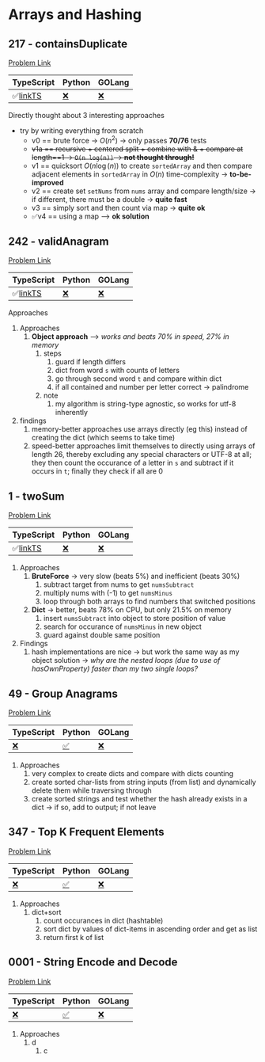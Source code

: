 # Arrays and Hashing

## 217 - containsDuplicate

[Problem Link](https://leetcode.com/problems/contains-duplicate/description/)

|TypeScript|Python|GOLang|
|---|---|---|
|✅[linkTS](../typeScript/217-containsDuplicate.ts)|[❌](../python/)|[❌](../goLang/)|

Directly thought about 3 interesting approaches

* try by writing everything from scratch
    * v0 == brute force -> $O(n^2)$ -> only passes **70/76** tests
    * ~~v1a == recursive + centered split + combine with & + compare at length==1 -> `O(n log(n))` -> **not thought through!**~~
    * v1 == quicksort $O(n \log(n))$ to create `sortedArray` and then compare adjacent elements in `sortedArray` in $O(n)$ time-complexity -> **to-be-improved**
    * v2 == create set `setNums` from `nums` array and compare length/size -> if different, there must be a double -> **quite fast**
    * v3 == simply sort and then count via map -> **quite ok**
    * ✅v4 == using a map --> **ok solution**

## 242 - validAnagram

[Problem Link](https://leetcode.com/problems/valid-anagram/description/)

|TypeScript|Python|GOLang|
|---|---|---|
|✅[linkTS](../typeScript/242-validAnagram.ts)|[❌](../python/)|[❌](../goLang/)|

Approaches

1. Approaches
   1. **Object approach** --> _works and beats 70% in speed, 27% in memory_
      1. steps
         1. guard if length differs
         2. dict from word `s` with counts of letters
         3. go through second word `t` and compare within dict
         4. if all contained and number per letter correct -> palindrome
      2. note
         1. my algorithm is string-type agnostic, so works for utf-8 inherently
2. findings
    1. memory-better approaches use arrays directly (eg this) instead of creating the dict (which seems to take time)
    2. speed-better approaches limit themselves to directly using arrays of length 26, thereby excluding any special characters or UTF-8 at all; they then count the occurance of a letter in `s` and subtract if it occurs in `t`; finally they check if all are 0

## 1 - twoSum

[Problem Link](https://leetcode.com/problems/two-sum/description/)

|TypeScript|Python|GOLang|
|---|---|---|
|✅[linkTS](../typeScript/1-twoSum.ts)|[❌](../python/)|[❌](../goLang/)|


1. Approaches
   1. **BruteForce** -> very slow (beats 5%) and inefficient (beats 30%)
      1. subtract target from nums to get `numsSubtract`
      2. multiply nums with (-1) to get `numsMinus`
      3. loop through both arrays to find numbers that switched positions
   2. **Dict** -> better, beats 78% on CPU, but only 21.5% on memory
      1. insert `numsSubtract` into object to store position of value
      2. search for occurance of `numsMinus` in new object
      3. guard against double same position
2. Findings
   1. hash implementations are nice -> but work the same way as my object solution -> _why are the nested loops (due to use of hasOwnProperty) faster than my two single loops?_

## 49 - Group Anagrams

[Problem Link](https://leetcode.com/problems/group-anagrams/description/)

|TypeScript|Python|GOLang|
|---|---|---|
|[❌](../typeScript/49-group_anagrams.ts)|[✅](../python/49-group_anagrams.py)|[❌](../goLang/)|

1. Approaches
   1. very complex to create dicts and compare with dicts counting
   2. create sorted char-lists from string inputs (from list) and dynamically delete them while traversing through
   3. create sorted strings and test whether the hash already exists in a dict -> if so, add to output;  if not leave

## 347 - Top K Frequent Elements

[Problem Link](https://leetcode.com/problems/top-k-frequent-elements/description/)

|TypeScript|Python|GOLang|
|---|---|---|
|[❌](../typeScript/)|[✅](../python/347-topKelements.py)|[❌](../goLang/)|

1. Approaches
   1. dict+sort
      1. count occurances in dict (hashtable)
      2. sort dict by values of dict-items in ascending order and get as list
      3. return first k of list

## 0001 - String Encode and Decode

[Problem Link](https://neetcode.io/problems/string-encode-and-decode)

|TypeScript|Python|GOLang|
|---|---|---|
|[❌](../typeScript/)|[✅](../python/0001-stringEncodeDecode.py)|[❌](../goLang/)|

1. Approaches
   1. d
      1. c
